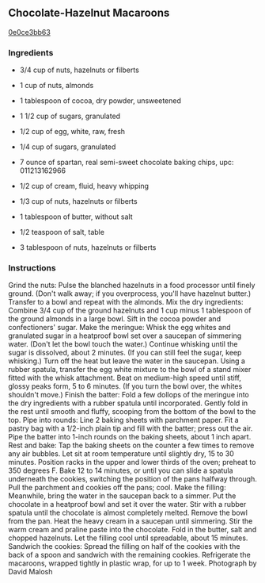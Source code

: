 ## Chocolate-Hazelnut Macaroons

[0e0ce3bb63](http://www.foodnetwork.com/recipes/chocolate-hazelnut-macaroons-recipe.html)

### Ingredients

 - 3/4 cup of nuts, hazelnuts or filberts

 - 1 cup of nuts, almonds

 - 1 tablespoon of cocoa, dry powder, unsweetened

 - 1 1/2 cup of sugars, granulated

 - 1/2 cup of egg, white, raw, fresh

 - 1/4 cup of sugars, granulated

 - 7 ounce of spartan, real semi-sweet chocolate baking chips, upc: 011213162966

 - 1/2 cup of cream, fluid, heavy whipping

 - 1/3 cup of nuts, hazelnuts or filberts

 - 1 tablespoon of butter, without salt

 - 1/2 teaspoon of salt, table

 - 3 tablespoon of nuts, hazelnuts or filberts

### Instructions

Grind the nuts: Pulse the blanched hazelnuts in a food processor until finely ground. (Don't walk away; if you overprocess, you'll have hazelnut butter.) Transfer to a bowl and repeat with the almonds. Mix the dry ingredients: Combine 3/4 cup of the ground hazelnuts and 1 cup minus 1 tablespoon of the ground almonds in a large bowl. Sift in the cocoa powder and confectioners' sugar. Make the meringue: Whisk the egg whites and granulated sugar in a heatproof bowl set over a saucepan of simmering water. (Don't let the bowl touch the water.) Continue whisking until the sugar is dissolved, about 2 minutes. (If you can still feel the sugar, keep whisking.) Turn off the heat but leave the water in the saucepan. Using a rubber spatula, transfer the egg white mixture to the bowl of a stand mixer fitted with the whisk attachment. Beat on medium-high speed until stiff, glossy peaks form, 5 to 6 minutes. (If you turn the bowl over, the whites shouldn't move.) Finish the batter: Fold a few dollops of the meringue into the dry ingredients with a rubber spatula until incorporated. Gently fold in the rest until smooth and fluffy, scooping from the bottom of the bowl to the top. Pipe into rounds: Line 2 baking sheets with parchment paper. Fit a pastry bag with a 1/2-inch plain tip and fill with the batter; press out the air. Pipe the batter into 1-inch rounds on the baking sheets, about 1 inch apart. Rest and bake: Tap the baking sheets on the counter a few times to remove any air bubbles. Let sit at room temperature until slightly dry, 15 to 30 minutes. Position racks in the upper and lower thirds of the oven; preheat to 350 degrees F. Bake 12 to 14 minutes, or until you can slide a spatula underneath the cookies, switching the position of the pans halfway through. Pull the parchment and cookies off the pans; cool. Make the filling: Meanwhile, bring the water in the saucepan back to a simmer. Put the chocolate in a heatproof bowl and set it over the water. Stir with a rubber spatula until the chocolate is almost completely melted. Remove the bowl from the pan. Heat the heavy cream in a saucepan until simmering. Stir the warm cream and praline paste into the chocolate. Fold in the butter, salt and chopped hazelnuts. Let the filling cool until spreadable, about 15 minutes. Sandwich the cookies: Spread the filling on half of the cookies with the back of a spoon and sandwich with the remaining cookies. Refrigerate the macaroons, wrapped tightly in plastic wrap, for up to 1 week. Photograph by David Malosh